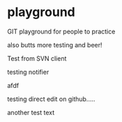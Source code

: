 playground
==========

GIT playground for people to practice

also butts
more testing
and beer!

Test from SVN client

testing notifier
  
afdf

testing direct edit on github.....

another test text
